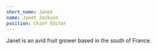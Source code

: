 ```yaml
---
short_name: Janet
name: Janet Jackson
position: Chief Editor
---
```

Janet is an avid fruit grower based in the south of France.
